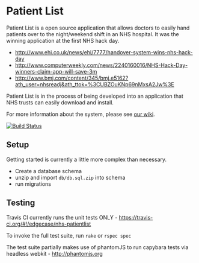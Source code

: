# Patient List

Patient List is a open source application that allows doctors to easily hand patients over to the night/weekend shift in an NHS hospital.  It was the winning application at the first NHS hack day.

* http://www.ehi.co.uk/news/ehi/7777/handover-system-wins-nhs-hack-day
* http://www.computerweekly.com/news/2240160016/NHS-Hack-Day-winners-claim-app-will-save-3m
* http://www.bmj.com/content/345/bmj.e5162?ath_user=nhsreadj&ath_ttok=%3CUBZOuKNp69nMxsA2Jw%3E

Patient List is in the process of being developed into an application that NHS trusts can easily download and install.

For more information about the system, please see [our wiki](https://github.com/edgecase/nhs-patientlist/wiki/Patient-List-Wiki).

[![Build Status](https://secure.travis-ci.org/edgecase/nhs-patientlist.png)](http://travis-ci.org/edgecase/nhs-patientlist)

## Setup

Getting started is currently a little more complex than necessary.
* Create a database schema
* unzip and import `db/db.sql.zip` into schema
* run migrations


## Testing

Travis CI currently runs the unit tests ONLY - https://travis-ci.org/#!/edgecase/nhs-patientlist

To invoke the full test suite, run `rake` or `rspec spec`

The test suite partially makes use of phantomJS to run capybara tests via headless webkit - http://phantomjs.org
